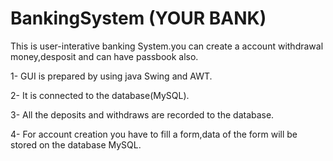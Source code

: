 # BankingSystem  (YOUR BANK)

This is user-interative banking System.you can create a account withdrawal money,desposit and can have passbook also.

1- GUI is prepared by using java Swing and AWT.

2- It is connected to the database(MySQL).

3- All the deposits and withdraws are recorded to the database.

4- For account creation you have to fill a form,data of the form will be stored on the database MySQL.
